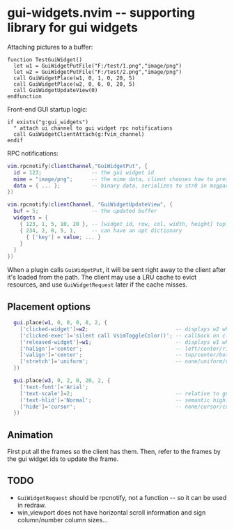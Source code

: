 # gui-widgets.nvim -- supporting library for gui widgets

Attaching pictures to a buffer:
```vimL
function TestGuiWidget()
  let w1 = GuiWidgetPutFile("F:/test/1.png","image/png")
  let w2 = GuiWidgetPutFile("F:/test/2.png","image/png")
  call GuiWidgetPlace(w1, 0, 1, 0, 20, 5)
  call GuiWidgetPlace(w2, 0, 6, 0, 20, 5)
  call GuiWidgetUpdateView(0)
endfunction
```

Front-end GUI startup logic:
```vimL
if exists("g:gui_widgets")
  " attach ui channel to gui widget rpc notifications
  call GuiWidgetClientAttach(g:fvim_channel)
endif
```

RPC notifications:
```lua
vim.rpcnotify(clientChannel,"GuiWidgetPut", {
  id = 123;                -- the gui widget id
  mime = "image/png";      -- the mime data, client chooses how to present
  data = { ... };          -- binary data, serializes to str8 in msgpack
})

vim.rpcnotify(clientChannel, "GuiWidgetUpdateView", {
  buf = 5;                 -- the updated buffer
  widgets = {
    { 123, 1, 5, 10, 20 }, -- [widget_id, row, col, width, height] tuple
    { 234, 2, 0, 5, 1,     -- can have an opt dictionary
      { ['key'] = value; ... } 
    }
  }
})
```

When a plugin calls `GuiWidgetPut`, it will be sent right away to the client after it's loaded from the path.
The client may use a LRU cache to evict resources, and use `GuiWidgetRequest` later if the cache misses.

## Placement options
```lua
  gui.place(w1, 0, 0, 0, 8, 2, {
    ['clicked-widget']=w2;                            -- displays w2 when clicked
    ['clicked-exec']='silent call VsimToggleColor()'; -- callback on clicked
    ['released-widget']=w1;                           -- displays w1 when released
    ['halign']='center';                              -- left/center/right/stretch
    ['valign']='center';                              -- top/center/bottom/stretch
    ['stretch']='uniform';                            -- none/uniform/uniformfill
  })

  gui.place(w3, 0, 2, 0, 20, 2, {
    ['text-font']='Arial';
    ['text-scale']=2;                                 -- relative to guifont size
    ['text-hlid']='Normal';                           -- semantic highlight group name
    ['hide']='cursor';                                -- none/cursor/cursorline
  })
```

## Animation
First put all the frames so the client has them.
Then, refer to the frames by the gui widget ids to update the frame.

## TODO
- `GuiWidgetRequest` should be rpcnotify, not a function -- so it can be used in redraw.
- win_viewport does not have horizontal scroll information and sign column/number column sizes...
